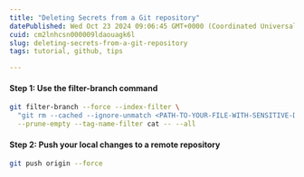 ```yaml
---
title: "Deleting Secrets from a Git repository"
datePublished: Wed Oct 23 2024 09:06:45 GMT+0000 (Coordinated Universal Time)
cuid: cm2lnhcsn000009ldaouagk6l
slug: deleting-secrets-from-a-git-repository
tags: tutorial, github, tips

---
```


#### Step 1: Use the filter-branch command

```bash
git filter-branch --force --index-filter \
  "git rm --cached --ignore-unmatch <PATH-TO-YOUR-FILE-WITH-SENSITIVE-DATA>" \
  --prune-empty --tag-name-filter cat -- --all
```

#### Step 2: Push your local changes to a remote repository

```bash
git push origin --force
```
